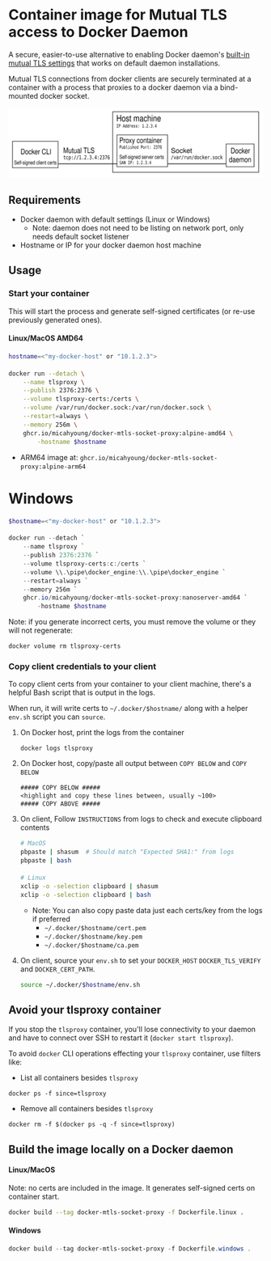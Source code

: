# Container image for Mutual TLS access to Docker Daemon
A secure, easier-to-use alternative to enabling Docker daemon's [built-in mutual TLS settings](https://docs.docker.com/engine/security/https) that works on default daemon installations.

Mutual TLS connections from docker clients are securely terminated at a container with a process that proxies to a docker daemon via a bind-mounted docker socket. 

![Diagram](./diagram.svg)

## Requirements
* Docker daemon with default settings (Linux or Windows)
  * Note: daemon does not need to be listing on network port, only needs default socket listener
* Hostname or IP for your docker daemon host machine

## Usage

### Start your container
This will start the process and generate self-signed certificates (or re-use previously generated ones). 

#### Linux/MacOS AMD64
```bash
hostname=<"my-docker-host" or "10.1.2.3">

docker run --detach \
    --name tlsproxy \
    --publish 2376:2376 \
    --volume tlsproxy-certs:/certs \
    --volume /var/run/docker.sock:/var/run/docker.sock \
    --restart=always \
    --memory 256m \
    ghcr.io/micahyoung/docker-mtls-socket-proxy:alpine-amd64 \
        -hostname $hostname
```
* ARM64 image at: `ghcr.io/micahyoung/docker-mtls-socket-proxy:alpine-arm64`

# Windows
```powershell
$hostname=<"my-docker-host" or "10.1.2.3">

docker run --detach `
    --name tlsproxy `
    --publish 2376:2376 `
    --volume tlsproxy-certs:c:/certs `
    --volume \\.\pipe\docker_engine:\\.\pipe\docker_engine `
    --restart=always `
    --memory 256m `
    ghcr.io/micahyoung/docker-mtls-socket-proxy:nanoserver-amd64 `
        -hostname $hostname
```

Note: if you generate incorrect certs, you must remove the volume or they will not regenerate:
```
docker volume rm tlsproxy-certs
```

### Copy client credentials to your client

To copy client certs from your container to your client machine, there's a helpful Bash script that is output in the logs. 

When run, it will write certs to `~/.docker/$hostname/` along with a helper `env.sh` script you can `source`. 
 
1. On Docker host, print the logs from the container
    ```
    docker logs tlsproxy
    ```

2. On Docker host, copy/paste all output between `COPY BELOW` and `COPY BELOW`
    
    ```
    ##### COPY BELOW #####
    <highlight and copy these lines between, usually ~100>
    ##### COPY ABOVE #####
    ```

3. On client, Follow `INSTRUCTIONS` from logs to check and execute clipboard contents

    ```bash
    # MacOS 
    pbpaste | shasum  # Should match "Expected SHA1:" from logs
    pbpaste | bash
    
    # Linux
    xclip -o -selection clipboard | shasum
    xclip -o -selection clipboard | bash
    ```

    * Note: You can also copy paste data just each certs/key from the logs if preferred
        * `~/.docker/$hostname/cert.pem`
        * `~/.docker/$hostname/key.pem`
        * `~/.docker/$hostname/ca.pem`

4. On client, source your `env.sh` to set your `DOCKER_HOST` `DOCKER_TLS_VERIFY` and `DOCKER_CERT_PATH`.

    ```bash
    source ~/.docker/$hostname/env.sh
    ```
   
## Avoid your tlsproxy container
If you stop the `tlsproxy` container, you'll lose connectivity to your daemon and have to connect over SSH to restart it (`docker start tlsproxy`).

To avoid `docker` CLI operations effecting your `tlsproxy` container, use filters like:

* List all containers besides `tlsproxy`
```
docker ps -f since=tlsproxy
```

* Remove all containers besides `tlsproxy`
```
docker rm -f $(docker ps -q -f since=tlsproxy)
```

## Build the image locally on a Docker daemon
#### Linux/MacOS
Note: no certs are included in the image. It generates self-signed certs on container start.

```bash
docker build --tag docker-mtls-socket-proxy -f Dockerfile.linux .
```
  
#### Windows
```powershell
docker build --tag docker-mtls-socket-proxy -f Dockerfile.windows .
```



